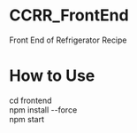 # CCRR_FrontEnd
 Front End of Refrigerator Recipe
# How to Use
 cd frontend \
 npm install --force\
 npm start
 <!-- set HTTPS=true&&npm start     (WINDOWS(cmd.exe))
 HTTPS=true npm start          (Linux, macOS (Bash)) -->
